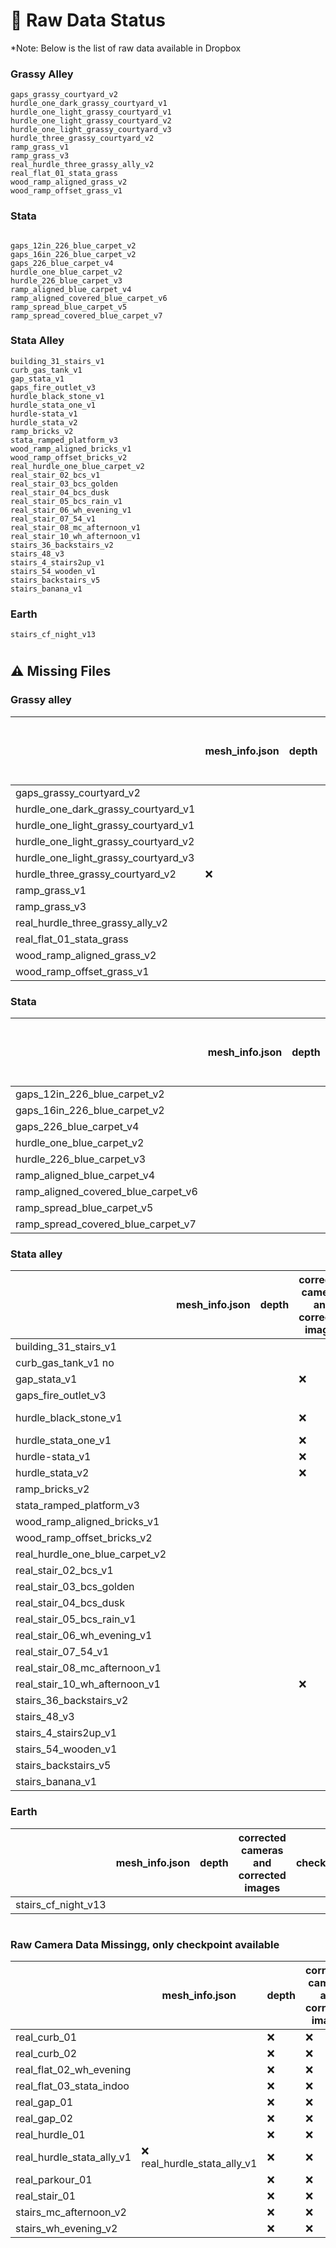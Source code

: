 # 🌱 Raw Data Status
*Note: Below is the list of raw data available in Dropbox

### Grassy Alley
```shell
gaps_grassy_courtyard_v2             
hurdle_one_dark_grassy_courtyard_v1  
hurdle_one_light_grassy_courtyard_v1 
hurdle_one_light_grassy_courtyard_v2 
hurdle_one_light_grassy_courtyard_v3 
hurdle_three_grassy_courtyard_v2     
ramp_grass_v1                        
ramp_grass_v3                        
real_hurdle_three_grassy_ally_v2
real_flat_01_stata_grass
wood_ramp_aligned_grass_v2
wood_ramp_offset_grass_v1
```

### Stata
```shell

gaps_12in_226_blue_carpet_v2
gaps_16in_226_blue_carpet_v2
gaps_226_blue_carpet_v4
hurdle_one_blue_carpet_v2
hurdle_226_blue_carpet_v3
ramp_aligned_blue_carpet_v4
ramp_aligned_covered_blue_carpet_v6
ramp_spread_blue_carpet_v5
ramp_spread_covered_blue_carpet_v7

```

###  Stata Alley
```shell
building_31_stairs_v1
curb_gas_tank_v1
gap_stata_v1 
gaps_fire_outlet_v3
hurdle_black_stone_v1
hurdle_stata_one_v1
hurdle-stata_v1
hurdle_stata_v2
ramp_bricks_v2
stata_ramped_platform_v3
wood_ramp_aligned_bricks_v1
wood_ramp_offset_bricks_v2
real_hurdle_one_blue_carpet_v2
real_stair_02_bcs_v1
real_stair_03_bcs_golden
real_stair_04_bcs_dusk
real_stair_05_bcs_rain_v1
real_stair_06_wh_evening_v1
real_stair_07_54_v1
real_stair_08_mc_afternoon_v1 
real_stair_10_wh_afternoon_v1
stairs_36_backstairs_v2
stairs_48_v3
stairs_4_stairs2up_v1
stairs_54_wooden_v1
stairs_backstairs_v5
stairs_banana_v1

```
###  Earth
```shell
stairs_cf_night_v13

```

# 
## ⚠️ Missing Files

### Grassy alley
|                            | mesh_info.json | depth | corrected cameras and corrected images | checkpoint |
|----------------------------|----------------|-------|----------------------------------------|------------|
| gaps_grassy_courtyard_v2    |                |       |                                        |            |
| hurdle_one_dark_grassy_courtyard_v1 |                |       |                                        |            |
| hurdle_one_light_grassy_courtyard_v1 |                |       |                                        |            |
| hurdle_one_light_grassy_courtyard_v2 |                |       |                                        |            |
| hurdle_one_light_grassy_courtyard_v3 |                |       | ❌                                      |            |
| hurdle_three_grassy_courtyard_v2    | ❌              |       | ❌                                      |            |
| ramp_grass_v1               |                |       |                                        |            |
| ramp_grass_v3               |                |       |                                        |            |
| real_hurdle_three_grassy_ally_v2 |                |     | ❌                                      |            |
| real_flat_01_stata_grass    |                |       |                                        |            |
| wood_ramp_aligned_grass_v2  |                |       |                                        |            |
| wood_ramp_offset_grass_v1   |                |       |                                        |            |

### Stata
|                                   | mesh_info.json | depth | corrected cameras and corrected images | checkpoint |
|-----------------------------------|----------------|-------|----------------------------------------|------------|
| gaps_12in_226_blue_carpet_v2      |                |       |                                        |            |
| gaps_16in_226_blue_carpet_v2      |                |       |                                        |            |
| gaps_226_blue_carpet_v4           |                |       |                                        |            |
| hurdle_one_blue_carpet_v2         |                |       |                                        |            |
| hurdle_226_blue_carpet_v3         |                |       | ❌                                      |            |
| ramp_aligned_blue_carpet_v4       |                |       |                                        |            |
| ramp_aligned_covered_blue_carpet_v6 |                |       |                                        |            |
| ramp_spread_blue_carpet_v5        |                |       |                                        |            |
| ramp_spread_covered_blue_carpet_v7 |                |       |                                        |            |

### Stata alley
|                                    | mesh_info.json | depth | corrected cameras and corrected images | checkpoint | confidence, images, cameras |
|------------------------------------|----------------|------|----------------------------------------|----------|---------------------------|
| building_31_stairs_v1              |                |      |                                        |          |                           |
| curb_gas_tank_v1 no                |                |      |                                        | ❌        |                           |
| gap_stata_v1                       |                |      | ❌                                      |          |                           |
| gaps_fire_outlet_v3                |                |      |                                        |          |                           |
| hurdle_black_stone_v1              |                |      | ❌                                      |          | No cofidence              |
| hurdle_stata_one_v1                |                |      | ❌                                      |          |                           |
| hurdle-stata_v1                    |                |      | ❌                                      | ❌        |                           |
| hurdle_stata_v2                    |                |      | ❌                                      |          |                           |
| ramp_bricks_v2                     |                |      |                                        |          |                           |
| stata_ramped_platform_v3           |                |      |                                        | ❌        |                           |
| wood_ramp_aligned_bricks_v1        |                |      |                                        |          |                           |
| wood_ramp_offset_bricks_v2         |                |      |                                        |          |                           |
| real_hurdle_one_blue_carpet_v2     |                |      |                                        |          |                           |
| real_stair_02_bcs_v1               |                |      |                                        |          |                           |
| real_stair_03_bcs_golden           |                |      |                                        |          |                           |
| real_stair_04_bcs_dusk             |                |      |                                        |          |                           |
| real_stair_05_bcs_rain_v1          |                |      |                                        |          |                           |
| real_stair_06_wh_evening_v1        |                |      |                                        |          |                           |
| real_stair_07_54_v1                |                |      |                                        |          |                           |
| real_stair_08_mc_afternoon_v1      |                |      |                                        |          |                           |
| real_stair_10_wh_afternoon_v1      |                |      | ❌                                      |          |                           |
| stairs_36_backstairs_v2            |                |      |                                        |          |                           |
| stairs_48_v3                       |                |      |                                        |          |                           |
| stairs_4_stairs2up_v1              |                |      |                                        |          |                           |
| stairs_54_wooden_v1                |                |      |                                        |          |                           |
| stairs_backstairs_v5               |                |      |                                        |          | ❌                         |
| stairs_banana_v1                   |                |      |                                        |          | ❌                         |


### Earth

|                                    | mesh_info.json | depth | corrected cameras and corrected images | checkpoint | confidence, images, cameras |
|------------------------------------|----------------|-------|----------------------------------------|------------|-----------------------------|
| stairs_cf_night_v13                |                |       |                                        |            |                             |

#
### Raw Camera Data Missingg, only checkpoint available
|                                                     | mesh_info.json | depth | corrected cameras and corrected images | checkpoint |
|-----------------------------------------------------|----------------|-------|------------------------------|------------|
| real_curb_01                                        |                | ❌     | ❌                            |            |
| real_curb_02                                        |                | ❌     | ❌                            |            |
| real_flat_02_wh_evening                             |                | ❌     | ❌                            |            |
| real_flat_03_stata_indoo                            |                | ❌     | ❌                            |            |
| real_gap_01                                         |                | ❌     | ❌                            |            |
| real_gap_02                                         |                | ❌     | ❌                            |            |
| real_hurdle_01                                      |                | ❌     | ❌                            |            |
| real_hurdle_stata_ally_v1                           | ❌             real_hurdle_stata_ally_v1 | ❌     | ❌                            |            |
| real_parkour_01                                     |                | ❌     | ❌                            |            |
| real_stair_01                                       |                | ❌     | ❌                            |            |
| stairs_mc_afternoon_v2                              |                | ❌     | ❌                            |            |
| stairs_wh_evening_v2                                |                | ❌     | ❌                            |            |
